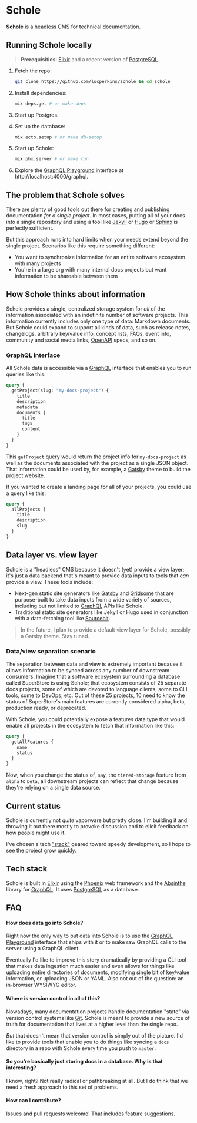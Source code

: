 # Schole

**Schole** is a [headless CMS](https://headlesscms.org/about) for technical documentation.

## Running Schole locally

> **Prerequisities**: [Elixir](https://elixir-lang.org/install.html) and a recent version of [PostgreSQL](https://postgresql.org).

1. Fetch the repo:

    ```sh
    git clone https://github.com/lucperkins/schole && cd schole
    ```

1. Install dependencies:

    ```sh
    mix deps.get # or make deps
    ```

1. Start up Postgres.
1. Set up the database:

    ```sh
    mix ecto.setup # or make db-setup
    ```

1. Start up Schole:

    ```sh
    mix phx.server # or make run
    ```

1. Explore the [GraphQL Playground](https://github.com/prisma-labs/graphql-playground) interface at http://localhost:4000/graphql.

## The problem that Schole solves

There are plenty of good tools out there for creating and publishing documentation *for a single project*. In most cases, putting all of your docs into a single repository and using a tool like [Jekyll](https://jekyll-rb.com) or [Hugo](https://gohugo.io) or [Sphinx](https://www.sphinx-doc.org) is perfectly sufficient.

But this approach runs into hard limits when your needs extend beyond the single project. Scenarios like this require something different:

* You want to synchronize information for an entire software ecosystem with many projects
* You're in a large org with many internal docs projects but want information to be shareable between them

## How Schole thinks about information

Schole provides a single, centralized storage system for *all* of the information associated with an indefinite number of software projects. This information currently includes only one type of data: Markdown documents. But Schole could expand to support all kinds of data, such as release notes, changelogs, arbitrary key/value info, concept lists, FAQs, event info, community and social media links, [OpenAPI](https://www.openapis.org) specs, and so on.

### GraphQL interface

All Schole data is accessible via a [GraphQL](https://graphql.org) interface that enables you to run queries like this:

```graphql
query {
  getProject(slug: "my-docs-project") {
    title
    description
    metadata
    documents {
      title
      tags
      content
    }
  }
}
```

This `getProject` query would return the project info for `my-docs-project` as well as the documents associated with the project as a single JSON object. That information could be used by, for example, a [Gatsby](https://gatsbyjs.org) theme to build the project website.

If you wanted to create a landing page for all of your projects, you could use a query like this:

```graphql
query {
  allProjects {
    title
    description
    slug
  }
}
```

## Data layer vs. view layer

Schole is a "headless" CMS because it doesn't (yet) provide a view layer; it's just a data backend that's meant to provide data inputs to tools that *can* provide a view. These tools include:

* Next-gen static site generators like [Gatsby](https://gatsbyjs.org) and [Gridsome](https://gridsome.org) that are purpose-built to take data inputs from a wide variety of sources, including but not limited to [GraphQL](https://graphql.org) APIs like Schole.
* Traditional static site generators like Jekyll or Hugo used in conjunction with a data-fetching tool like [Sourcebit](https://github.com/stackbithq/sourcebit).

> In the future, I plan to provide a default view layer for Schole, possibly a Gatsby theme. Stay tuned.

### Data/view separation scenario

The separation between data and view is extremely important because it allows information to be synced across any number of downstream consumers. Imagine that a software ecosystem surrounding a database called SuperStore is using Schole; that ecosystem consists of 25 separate docs projects, some of which are devoted to language clients, some to CLI tools, some to DevOps, etc. Out of these 25 projects, 10 need to know the status of SuperStore's main features are currently considered alpha, beta, production ready, or deprecated.

With Schole, you could potentially expose a features data type that would enable all projects in the ecosystem to fetch that information like this:

```graphql
query {
  getAllFeatures {
    name
    status
  }
}
```

Now, when you change the status of, say, the `tiered-storage` feature from `alpha` to `beta`, all downstream projects can reflect that change because they're relying on a single data source.

## Current status

Schole is currently not *quite* vaporware but pretty close. I'm building it and throwing it out there mostly to provoke discussion and to elicit feedback on how people might use it.

I've chosen a tech ["stack"](#tech-stack) geared toward speedy development, so I hope to see the project grow quickly.

## Tech stack

Schole is built in [Elixir](https://elixir-lang.com) using the [Phoenix](https://phoenixframework.org) web framework and the [Absinthe](https://hexdocs.pm/absinthe/overview.html) library for [GraphQL](https://graphql.org). It uses [PostgreSQL](https://postgresql.org) as a database.

## FAQ

#### How does data go into Schole?

Right now the only way to put data into Schole is to use the [GraphQL Playground](https://github.com/prisma-labs/graphql-playground) interface that ships with it or to make raw GraphQL calls to the server using a GraphQL client.

Eventually I'd like to improve this story dramatically by providing a CLI tool that makes data ingestion much easier and even allows for things like uploading entire directories of documents, modifying single bit of key/value information, or uploading JSON or YAML. Also not out of the question: an in-browser WYSIWYG editor.

#### Where is version control in all of this?

Nowadays, many documentation projects handle documentation "state" via version control systems like [Git](https://git-scm.com). Schole is meant to provide a new source of truth for documentation that lives at a higher level than the single repo.

*But* that doesn't mean that version control is simply out of the picture. I'd like to provide tools that enable you to do things like syncing a `docs` directory in a repo with Schole every time you push to `master`.

#### So you're basically just storing docs in a database. Why is that interesting?

I know, right? Not really radical or pathbreaking at all. But I do think that we need a fresh approach to this set of problems.

#### How can I contribute?

Issues and pull requests welcome! That includes feature suggestions.
